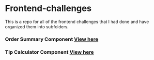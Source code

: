 # Frontend-challenges

This is a repo for all of the frontend challenges that I had done and have organized them into subfolders.

### Order Summary Component [View here](https://kind-carson-867f60.netlify.app/)
### Tip Calculator Component [View here](https://objective-booth-b74f1f.netlify.app)
